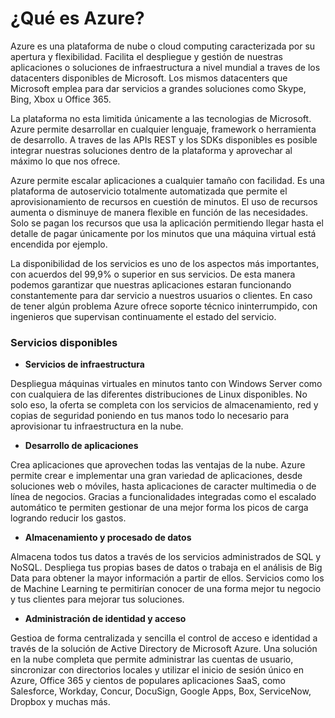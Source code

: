 # ¿Qué es Azure?

Azure es una plataforma de nube o cloud computing caracterizada por su apertura y flexibilidad. Facilita el despliegue y gestión de nuestras aplicaciones o soluciones de infraestructura a nivel mundial a traves de los datacenters disponibles de Microsoft. Los mismos datacenters que Microsoft emplea para dar servicios a grandes soluciones como Skype, Bing, Xbox u Office 365.

La plataforma no esta limitida únicamente a las tecnologias de Microsoft. Azure permite desarrollar en cualquier lenguaje, framework o herramienta de desarrollo. A traves de las APIs REST y los SDKs disponibles es posible integrar nuestras soluciones dentro de la plataforma y aprovechar al máximo lo que nos ofrece.

Azure permite escalar aplicaciones a cualquier tamaño con facilidad. Es una plataforma de autoservicio totalmente automatizada que permite el aprovisionamiento de recursos en cuestión de minutos. El uso de recursos aumenta o disminuye de manera flexible en función de las necesidades. Solo se pagan los recursos que usa la aplicación permitiendo llegar hasta el detalle de pagar únicamente por los minutos que una máquina virtual está encendida por ejemplo.

La disponibilidad de los servicios es uno de los aspectos más importantes, con acuerdos del 99,9% o superior en sus servicios. De esta manera podemos garantizar que nuestras aplicaciones estaran funcionando constantemente para dar servicio a nuestros usuarios o clientes. En caso de tener algún problema Azure ofrece soporte técnico ininterrumpido, con ingenieros que supervisan continuamente el estado del servicio.


### Servicios disponibles

- **Servicios de infraestructura**

Despliegua máquinas virtuales en minutos tanto con Windows Server como con cualquiera de las diferentes distribuciones de Linux disponibles. No solo eso, la oferta se completa con los servicios de almacenamiento, red y copias de seguridad poniendo en tus manos todo lo necesario para aprovisionar tu infraestructura en la nube.

- **Desarrollo de aplicaciones**

Crea aplicaciones que aprovechen todas las ventajas de la nube. Azure permite crear e implementar una gran variedad de aplicaciones, desde soluciones web o móviles, hasta aplicaciones de caracter multimedia o de línea de negocios. Gracias a funcionalidades integradas como el escalado automático te permiten gestionar de una mejor forma los picos de carga logrando reducir los gastos.
 
- **Almacenamiento y procesado de datos**

Almacena todos tus datos a través de los servicios administrados de SQL y NoSQL. Despliega tus propias bases de datos o trabaja en el análisis de Big Data para obtener la mayor información a partir de ellos. Servicios como los de Machine Learning te permitirían conocer de una forma mejor tu negocio y tus clientes para mejorar tus soluciones.

- **Administración de identidad y acceso**

Gestioa de forma centralizada y sencilla el control de acceso e identidad a través de la solución de  Active Directory de Microsoft Azure. Una solución en la nube completa que permite administrar las cuentas de usuario, sincronizar con directorios locales y utilizar el inicio de sesión único en Azure, Office 365 y cientos de populares aplicaciones SaaS, como Salesforce, Workday, Concur, DocuSign, Google Apps, Box, ServiceNow, Dropbox y muchas más.


